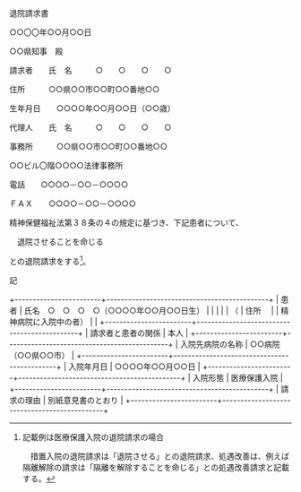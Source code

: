 退院請求書

○○〇〇年○○月○○日

○○県知事　殿

請求者　　氏　名　　　○　　○　　○　　○

住所　　　○○県○○市○○町○○番地○○

生年月日　　○○○○年○○月○○日（○○歳）

代理人　　氏　名　　　○　　○　　○　　○

事務所　　　○○県○○市○○町○○番地○○

○○ビル〇階○○○○法律事務所

電話　　○○○○－○○－○○○○

ＦＡＸ　　○○○○－○○－○○○○

精神保健福祉法第３８条の４の規定に基づき、下記患者について、

　退院させることを命じる

との退院請求をする[^1]。

記

+------------------------+---------------------------------------------+
| 患　　　　　　　　者   | 氏名　○　○　○　○（○○○○年○○月○○日生）        |
|                        |                                             |
| （                     | 住所　                                      |
| 精神病院に入院中の者） |                                             |
+------------------------+---------------------------------------------+
| 請求者と患者の関係     | 本人                                        |
+------------------------+---------------------------------------------+
| 入院先病院の名称       | ○○病院（○○県○○市）                          |
+------------------------+---------------------------------------------+
| 入院年月日             | ○○○○年○○月○○日                              |
+------------------------+---------------------------------------------+
| 入院形態               | 医療保護入院                                |
+------------------------+---------------------------------------------+
| 請求の理由             | 別紙意見書のとおり                          |
+------------------------+---------------------------------------------+

[^1]: 記載例は医療保護入院の退院請求の場合

    　措置入院の退院請求は「退院させる」との退院請求、処遇改善は、例えば隔離解除の請求は「隔離を解除することを命じる」との処遇改善請求と記載する。
